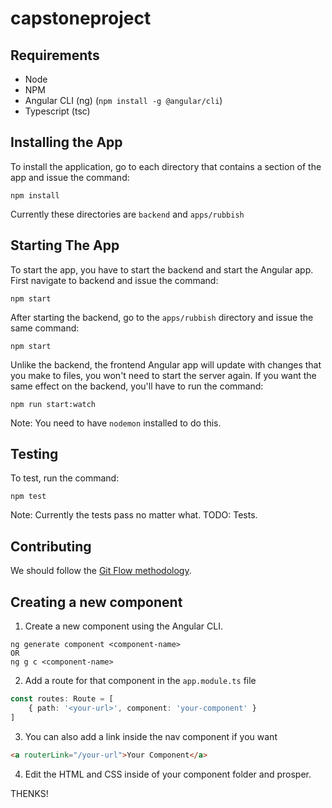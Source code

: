 # capstoneproject
## Requirements

- Node
- NPM
- Angular CLI (ng) (`npm install -g @angular/cli`)
- Typescript (tsc)

## Installing the App
To install the application, go to each directory that contains a section of the app and issue the command:
```
npm install
```
Currently these directories are `backend` and `apps/rubbish`

## Starting The App
To start the app, you have to start the backend and start the Angular app.
First navigate to backend and issue the command:
```
npm start
```
After starting the backend, go to the `apps/rubbish` directory and issue the same command:
```
npm start
```
Unlike the backend, the frontend Angular app will update with changes that you make to files, you won't need to start the server again. If you want the same effect on the backend, you'll have to run the command:
```
npm run start:watch
```
Note: You need to have `nodemon` installed to do this.

## Testing
To test, run the command:
```
npm test
```
Note: Currently the tests pass no matter what. TODO: Tests.

## Contributing
We should follow the [Git Flow methodology](https://www.atlassian.com/git/tutorials/comparing-workflows/gitflow-workflow).

## Creating a new component
1. Create a new component using the Angular CLI.
```
ng generate component <component-name>
OR
ng g c <component-name>
```
2. Add a route for that component in the `app.module.ts` file
```typescript
const routes: Route = [
    { path: '<your-url>', component: 'your-component' }
]
```
3. You can also add a link inside the nav component if you want
```html
<a routerLink="/your-url">Your Component</a>
```

4. Edit the HTML and CSS inside of your component folder and prosper.

THENKS!
